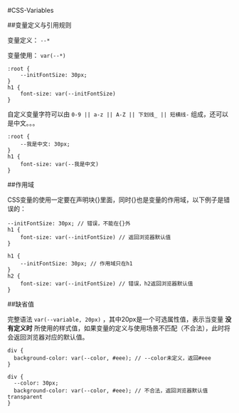 #CSS-Variables

##变量定义与引用规则

变量定义： `--*`

变量使用： `var(--*)`

```
:root {
    --initFontSize: 30px;
}
h1 {
    font-size: var(--initFontSize)
}
```

自定义变量字符可以由 `0-9 || a-z || A-Z || 下划线_ || 短横线-` 组成，还可以是中文。。。

```
:root {
    --我是中文: 30px;
}
h1 {
    font-size: var(--我是中文)
}
```

##作用域

CSS变量的使用一定要在声明块{}里面，同时{}也是变量的作用域，以下例子是错误的：

```
--initFontSize: 30px; // 错误，不能在{}外
h1 {
    font-size: var(--initFontSize) // 返回浏览器默认值
}
```

```
h1 {
    --initFontSize: 30px; // 作用域只在h1
}
h2 {
    font-size: var(--initFontSize) // 错误，h2返回浏览器默认值
}
```

##缺省值

完整语法 `var(--variable, 20px)` ，其中20px是一个可选属性值，表示当变量 **没有定义时** 所使用的样式值，如果变量的定义与使用场景不匹配（不合法），此时将会返回浏览器对应的默认值。

```
div {
  background-color: var(--color, #eee); // --color未定义，返回#eee
}
```

```
div {
  --color: 30px;
  background-color: var(--color, #eee); // 不合法，返回浏览器默认值transparent
}
```